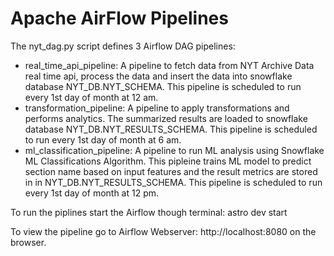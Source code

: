 # Apache AirFlow Pipelines

The nyt_dag.py script defines 3 Airflow DAG pipelines:
- real_time_api_pipeline: A pipeline to fetch data from NYT Archive Data real time api, process the data and insert the data into snowflake database NYT_DB.NYT_SCHEMA. This pipeline is scheduled to run every 1st day of month at 12 am.
- transformation_pipeline: A pipeline to apply transformations and performs analytics. The summarized results are loaded to snowflake database NYT_DB.NYT_RESULTS_SCHEMA. This pipeline is scheduled to run every 1st day of month at 6 am.
- ml_classification_pipeline: A pipeline to run ML analysis using Snowflake ML Classifications Algorithm. This pipleine trains ML model to predict section name based on input features and the result metrics are stored in in NYT_DB.NYT_RESULTS_SCHEMA. This pipeline is scheduled to run every 1st day of month at 12 pm.

To run the piplines start the Airflow though terminal:
astro dev start

To view the pipeline go to Airflow Webserver: http://localhost:8080 on the browser.
